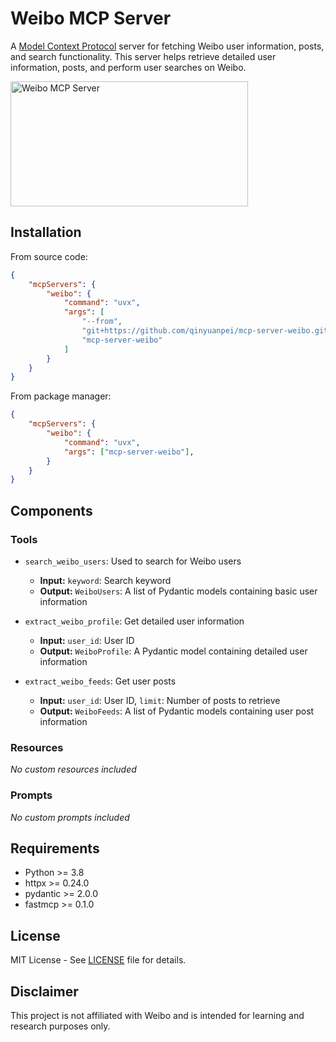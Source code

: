 # Weibo MCP Server

A [Model Context Protocol](https://modelcontextprotocol.io) server for fetching Weibo user information, posts, and search functionality. This server helps retrieve detailed user information, posts, and perform user searches on Weibo.

<a href="https://glama.ai/mcp/servers/weibo">
  <img width="380" height="200" src="https://glama.ai/mcp/servers/weibo/badge" alt="Weibo MCP Server" />
</a>

## Installation

From source code:

```json
{
    "mcpServers": {
        "weibo": {
            "command": "uvx",
            "args": [
                "--from",
                "git+https://github.com/qinyuanpei/mcp-server-weibo.git",
                "mcp-server-weibo"
            ]
        }
    }
}
```

From package manager:

```json
{
    "mcpServers": {
        "weibo": {
            "command": "uvx",
            "args": ["mcp-server-weibo"],
        }
    }
}
```

## Components

### Tools

- `search_weibo_users`: Used to search for Weibo users
    - **Input:** `keyword`: Search keyword
    - **Output:** `WeiboUsers`: A list of Pydantic models containing basic user information

- `extract_weibo_profile`: Get detailed user information
    - **Input:** `user_id`: User ID
    - **Output:** `WeiboProfile`: A Pydantic model containing detailed user information

- `extract_weibo_feeds`: Get user posts
    - **Input:** `user_id`: User ID, `limit`: Number of posts to retrieve
    - **Output:** `WeiboFeeds`: A list of Pydantic models containing user post information

### Resources   

_No custom resources included_

### Prompts

_No custom prompts included_

## Requirements

- Python >= 3.8
- httpx >= 0.24.0
- pydantic >= 2.0.0
- fastmcp >= 0.1.0

## License

MIT License - See [LICENSE](LICENSE) file for details.

## Disclaimer

This project is not affiliated with Weibo and is intended for learning and research purposes only. 